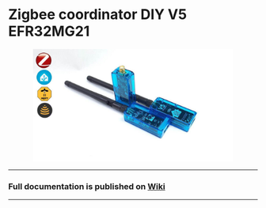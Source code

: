# Zigbee coordinator DIY V5 EFR32MG21

<div align="center">
<img width="80%" src="./images/v5.jpg">
</div>

---

### Full documentation is published on [Wiki](https://github.com/DIYZi/test/wiki)

---

